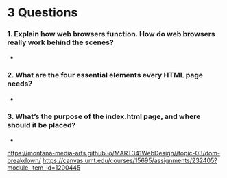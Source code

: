 # 3 Questions

### 1. Explain how web browsers function. How do web browsers really work behind the scenes?
   -
### 2. What are the four essential elements every HTML page needs?
   -
### 3. What’s the purpose of the index.html page, and where should it be placed?
   -
https://montana-media-arts.github.io/MART341WebDesign//topic-03/dom-breakdown/
https://canvas.umt.edu/courses/15695/assignments/232405?module_item_id=1200445
